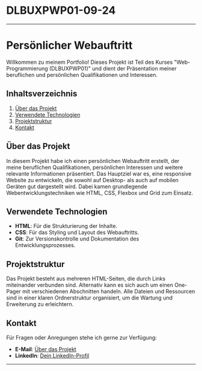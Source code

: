 # DLBUXPWP01-09-24
---

# Persönlicher Webauftritt

Willkommen zu meinem Portfolio! Dieses Projekt ist Teil des Kurses "Web-Programmierung (DLBUXPWP01)" und dient der Präsentation meiner beruflichen und persönlichen Qualifikationen und Interessen.

## Inhaltsverzeichnis

1. [Über das Projekt](#über-das-projekt)
2. [Verwendete Technologien](#verwendete-technologien)
3. [Projektstruktur](#projektstruktur)
4. [Kontakt](#kontakt)

## Über das Projekt

In diesem Projekt habe ich einen persönlichen Webauftritt erstellt, der meine beruflichen Qualifikationen, persönlichen Interessen und weitere relevante Informationen präsentiert. Das Hauptziel war es, eine responsive Website zu entwickeln, die sowohl auf Desktop- als auch auf mobilen Geräten gut dargestellt wird. Dabei kamen grundlegende Webentwicklungstechniken wie HTML, CSS, Flexbox und Grid zum Einsatz.

## Verwendete Technologien

- **HTML**: Für die Strukturierung der Inhalte.
- **CSS**: Für das Styling und Layout des Webauftritts.
- **Git**: Zur Versionskontrolle und Dokumentation des Entwicklungsprozesses.

## Projektstruktur

Das Projekt besteht aus mehreren HTML-Seiten, die durch Links miteinander verbunden sind. Alternativ kann es sich auch um einen One-Pager mit verschiedenen Abschnitten handeln. Alle Dateien und Ressourcen sind in einer klaren Ordnerstruktur organisiert, um die Wartung und Erweiterung zu erleichtern.

## Kontakt

Für Fragen oder Anregungen stehe ich gerne zur Verfügung:

- **E-Mail**: [Über das Projekt](lukas.doerr@iu-study.org)
- **LinkedIn**: [Dein LinkedIn-Profil](https://www.linkedin.com/in/lukas-d%C3%B6rr-a701b0209/)
---